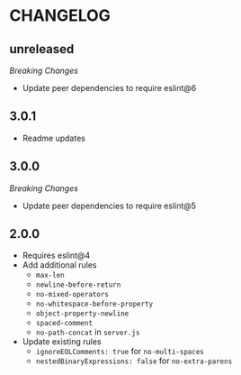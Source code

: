 CHANGELOG
=========
## unreleased
_Breaking Changes_
* Update peer dependencies to require eslint@6

## 3.0.1
* Readme updates

## 3.0.0

_Breaking Changes_
* Update peer dependencies to require eslint@5

## 2.0.0

* Requires eslint@4
* Add additional rules
  * `max-len`
  * `newline-before-return`
  * `no-mixed-operators`
  * `no-whitespace-before-property`
  * `object-property-newline`
  * `spaced-comment`
  * `no-path-concat` in `server.js`
* Update existing rules
  * `ignoreEOLComments: true` for `no-multi-spaces`
  * `nestedBinaryExpressions: false` for `no-extra-parens`
